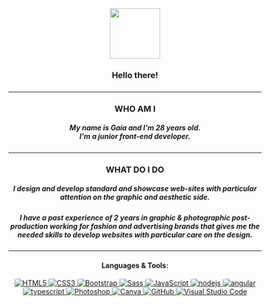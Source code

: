 <div id="header" align="center">
  <img width="100px" src="https://media.giphy.com/media/iJsjsm6dhNPiQBvztq/giphy.gif">
  <h3>Hello there!<h3>
</div>
<hr>
<div id="hello" align="center">
    <h3> WHO AM I </h3>
  <h5>My name is Gaia and I'm 28 years old. <br>I'm a junior front-end developer.</h5>
</div>
<hr>
<div align="center">
    <h3> WHAT DO I DO </h3>
  <h5>I design and develop standard and showcase web-sites with particular attention on the graphic and aesthetic side.</h5>
  <h5>I have a past experience of 2 years in graphic & photographic post-production working for fashion and advertising brands that gives me the needed skills to develop websites with particular care on the design.</h5>
</div>
<hr>
<div align="center">
  <h4>Languages & Tools:</h4>
 
  <a href="https://html.spec.whatwg.org/multipage/" target="_blank">
    <img alt="HTML5" src="https://img.shields.io/badge/HTML5-E54C21?style=for-the-badge&logo=html5&logoColor=white" style="border-radius:10%">
  </a>
  <a href="https://www.w3.org/Style/CSS/" target="_blank">
    <img alt="CSS3" src="https://img.shields.io/badge/CSS3-214CE5?style=for-the-badge&logo=CSS3&logoColor=white" style="border-radius:10%">
  </a>
  <a href="https://getbootstrap.com/" target="_blank">
    <img alt="Bootstrap" src="https://img.shields.io/badge/Bootstrap-7611F6?style=for-the-badge&logo=Bootstrap&logoColor=white" style="border-radius:10%">
  </a>
  <a href="https://sass-lang.com/" target="_blank">
    <img alt="Sass" src="https://img.shields.io/badge/Sass-CF649A?style=for-the-badge&logo=sass&logoColor=white" style="border-radius:10%">
  </a>
  <a href="https://www.javascript.com/" target="_blank">
    <img alt="JavaScript" src="https://img.shields.io/badge/JavaScript-FCDC00?style=for-the-badge&logo=javascript&logoColor=white" style="border-radius:10%">
  </a>
  <a href="https://nodejs.org/" target="_blank">
    <img alt="nodejs" src="https://img.shields.io/badge/node%20js-026E00?style=for-the-badge&logo=node.js&logoColor=white" style="border-radius:10%">
  </a>
  <a href="https://angularjs.org/" target="_blank">
    <img alt="angular" src="https://img.shields.io/badge/angular-DD1B16?style=for-the-badge&logo=angular&logoColor=white" style="border-radius:10%">
  </a>
  <br>
  <a href="https://www.typescriptlang.org/" target="_blank">
   <img alt="typescript" src="https://img.shields.io/badge/TypeScript-007ACC?style=for-the-badge&logo=typescript&logoColor=white" style="border-radius:10%">
  </a>
      <a href="https://www.adobe.com/" target="_blank">
    <img alt="Photoshop" src="https://img.shields.io/badge/photoshop-0079D6?style=for-the-badge&logo=adobe-photoshop&logoColor=white" style="border-radius:10%">
  </a>
  <a href="https://www.canva.com/">
    <img alt="Canva" src="https://img.shields.io/badge/Canva-%2300C4CC.svg?style=for-the-badge&logo=Canva&logoColor=white" style="border-radius:10%">
  </a>
  <a href="https://www.github.com">
    <img alt="GitHub" src="https://img.shields.io/badge/GitHub-231F20?style=for-the-badge&logo=github&logoColor=white" style="border-radius:10%">
  </a>
  <a href="https://code.visualstudio.com/" target="_blank">
    <img alt="Visual Studio Code" src="https://img.shields.io/badge/VS_Code-0078D4?style=for-the-badge&logo=visual%20studio%20code&logoColor=white" style="border-radius:10%">
  </a>
</div>
